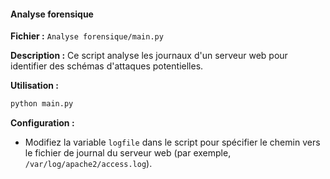 #### Analyse forensique

**Fichier :** `Analyse forensique/main.py`

**Description :** 
Ce script analyse les journaux d'un serveur web pour identifier des schémas d'attaques potentielles.

**Utilisation :**
```bash
python main.py
```

**Configuration :**
- Modifiez la variable `logfile` dans le script pour spécifier le chemin vers le fichier de journal du serveur web (par exemple, `/var/log/apache2/access.log`).

